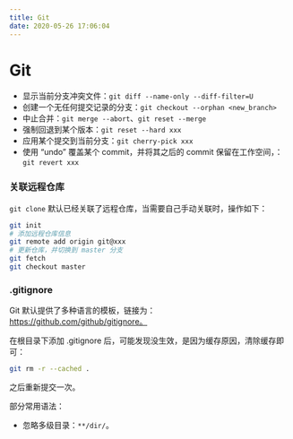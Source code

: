 ```yaml
---
title: Git
date: 2020-05-26 17:06:04
---
```

# Git

- 显示当前分支冲突文件：`git diff --name-only --diff-filter=U`
- 创建一个无任何提交记录的分支：`git checkout --orphan <new_branch>`
- 中止合并：`git merge --abort`、`git reset --merge`
- 强制回退到某个版本：`git reset --hard xxx`
- 应用某个提交到当前分支：`git cherry-pick xxx`
- 使用 “undo” 覆盖某个 commit，并将其之后的 commit 保留在工作空间，：`git revert xxx`

### 关联远程仓库

`git clone` 默认已经关联了远程仓库，当需要自己手动关联时，操作如下：

```bash
git init
# 添加远程仓库信息
git remote add origin git@xxx
# 更新仓库，并切换到 master 分支
git fetch
git checkout master
```

### .gitignore

Git 默认提供了多种语言的模板，链接为：https://github.com/github/gitignore。

在根目录下添加 .gitignore 后，可能发现没生效，是因为缓存原因，清除缓存即可：

```bash
git rm -r --cached .
```

之后重新提交一次。

部分常用语法：

- 忽略多级目录：`**/dir/`。
